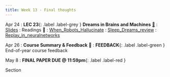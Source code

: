 ```yaml
---
title: Week 13 - Final thoughts
---
```


Apr 24
: **LEC 23**{: .label .label-grey } **Dreams in Brains and Machines** [🎥](https://harvard.hosted.panopto.com/Panopto/Pages/Viewer.aspx?id=8f935638-006b-4dd8-ada8-afa1010619e9)
  : [Slides](https://canvas.harvard.edu/files/17382587/download?download_frd=1)
: Readings 📖
: [When_Robots_Hallucinate](https://canvas.harvard.edu/files/17378948/download?download_frd=1)
: [Sleep_Dreams_review](https://canvas.harvard.edu/files/17378949/download?download_frd=1)
: [Replay_in_neuralnetworks](https://www.deepmind.com/blog/replay-in-biological-and-artificial-neural-networks)

Apr 26
: **Course Summary & Feedback** 🎥
: **FEEDBACK**{: .label .label-green } End-of-year course feedback

May 8
: **FINAL PAPER DUE @ 11:59pm**{: .label .label-red }

Section


